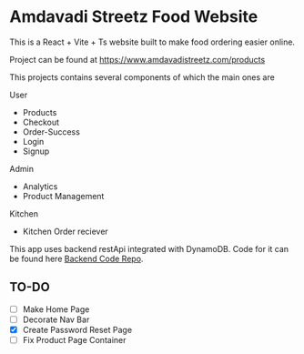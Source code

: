 # Amdavadi Streetz Food Website

This is a React + Vite  + Ts website built to make food ordering easier online.

Project can be found at https://www.amdavadistreetz.com/products

This projects contains several components of which the main ones are

User
- Products
- Checkout
- Order-Success
- Login
- Signup

Admin
- Analytics
- Product Management

Kitchen
- Kitchen Order reciever

This app uses backend restApi integrated with DynamoDB. Code for it can be found here [Backend Code Repo](https://github.com/dwij-2811/E-commerce-Web-Application-Backend).

## TO-DO

- [ ] Make Home Page
- [ ] Decorate Nav Bar
- [x] Create Password Reset Page
- [ ] Fix Product Page Container
